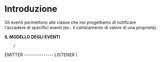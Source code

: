 # Introduzione

Gli eventi permettono alle classe che noi progettiamo di notificare l'accadere di specifici eventi (ex.: il cambiamento di valore di una proprietà).

**IL MODELLO DEGLI EVENTI**

        /
EMITTER --------------- LISTENER
        \